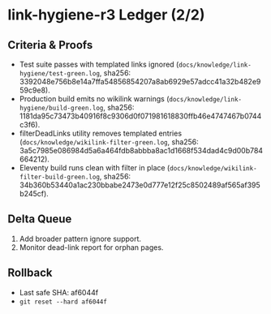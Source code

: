 # link-hygiene-r3 Ledger (2/2)

## Criteria & Proofs
- Test suite passes with templated links ignored (`docs/knowledge/link-hygiene/test-green.log`, sha256: 3392048e756b8e14a7ffa54856854207a8ab6929e57adcc41a32b482e959c9e8).
- Production build emits no wikilink warnings (`docs/knowledge/link-hygiene/build-green.log`, sha256: 1181da95c73473b40916f8c9306d0f071981618830ffb46e4747467b0744c3f6).
- filterDeadLinks utility removes templated entries (`docs/knowledge/wikilink-filter-green.log`, sha256: 3a5c7985e086984d5a6a464fdb8abbba8ac1d1668f534dad4c9d00b784664212).
- Eleventy build runs clean with filter in place (`docs/knowledge/wikilink-filter-build-green.log`, sha256: 34b360b53440a1ac230bbabe2473e0d777e12f25c8502489af565af395b245cf).

## Delta Queue
1. Add broader pattern ignore support.
2. Monitor dead-link report for orphan pages.

## Rollback
- Last safe SHA: af6044f
- `git reset --hard af6044f`